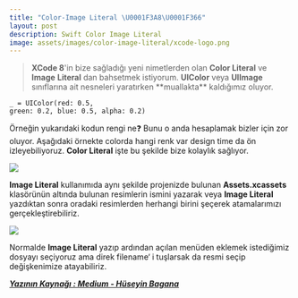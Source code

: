 ```yaml
---
title: "Color-Image Literal \U0001F3A8\U0001F366"
layout: post
description: Swift Color Image Literal
image: assets/images/color-image-literal/xcode-logo.png
---
```


<blockquote name="ea43" id="ea43" class="graf graf--pullquote graf-after--h3"><strong class="markup--strong markup--pullquote-strong">XCode 8</strong>'in bize sağladığı yeni nimetlerden olan <strong class="markup--strong markup--pullquote-strong">Color Literal</strong> ve <strong class="markup--strong markup--pullquote-strong">Image</strong> <strong class="markup--strong markup--pullquote-strong">Literal</strong> dan bahsetmek istiyorum. <strong class="markup--strong markup--pullquote-strong">UIColor</strong> veya <strong class="markup--strong markup--pullquote-strong">UIImage</strong> sınıflarına ait nesneleri yaratırken **muallakta** kaldığımız oluyor.</blockquote>

<code class="markup--code markup--p-code">_ = UIColor(red: 0.5, green: 0.2, blue: 0.5, alpha: 0.2)</code>

<p name="0874" id="0874" class="graf graf--p graf-after--p">Örneğin yukarıdaki kodun rengi ne❓ Bunu o anda hesaplamak bizler için zor oluyor. Aşağıdaki örnekte colorda hangi renk var design time da ön izleyebiliyoruz. <strong class="markup--strong markup--p-strong">Color Literal</strong> işte bu şekilde bize kolaylık sağlıyor.</p>

![](https://cdn-images-1.medium.com/max/800/1*ZEr5bn18c2RqOkeo6j2LbA.gif)

<p name="40d3" id="40d3" class="graf graf--p graf--leading graf--trailing"><strong class="markup--strong markup--p-strong">Image Literal</strong> kullanımıda aynı şekilde projenizde bulunan <strong class="markup--strong markup--p-strong">Assets.xcassets </strong>klasörünün altında bulunan resimlerin ismini yazarak veya <strong class="markup--strong markup--p-strong">Image Literal</strong> yazdıktan sonra oradaki resimlerden herhangi birini şeçerek atamalarımızı gerçekleştirebiliriz.</p>

![](https://cdn-images-1.medium.com/max/800/1*4Kg01KzNoKlVZGuf1cVT7Q.gif)

<p name="b911" id="b911" class="graf graf--p graf-after--figure graf--trailing">Normalde <strong class="markup--strong markup--p-strong">Image Literal</strong> yazıp ardından açılan menüden eklemek istediğimiz dosyayı seçiyoruz ama direk filename‘ i tuşlarsak da resmi seçip değişkenimize atayabiliriz.</p>

<a href="https://medium.com/swift-t%C3%BCrkiye/swift-snippet-1-color-image-literal-d242e014379a">***Yazının Kaynağı : Medium - Hüseyin Bagana***</a>